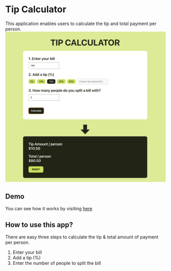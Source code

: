 # Tip Calculator
This application enables users to calculate the tip and total payment per person.
![Top page](./public/images/tipcalculator.png)

## Demo
You can see how it works by visiting [here](https://meg-1126.github.io/tip-calcuration)

## How to use this app?
There are easy three steps to calculate the tip & total amount of payment per person.
1. Enter your bill
2. Add a tip (%)
3. Enter the number of people to split the bill


